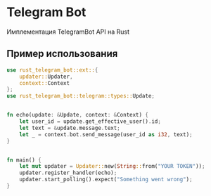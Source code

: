 # Telegram Bot

Имплементация TelegramBot API на Rust

## Пример использования

```rust
use rust_telegram_bot::ext::{
    updater::Updater,
    context::Context
};
use rust_telegram_bot::telegram::types::Update;


fn echo(update: &Update, context: &Context) {
    let user_id = update.get_effective_user().id;
    let text = &update.message.text;
    let _ = context.bot.send_message(user_id as i32, text);
}


fn main() {
    let mut updater = Updater::new(String::from("YOUR TOKEN"));
    updater.register_handler(echo);
    updater.start_polling().expect("Something went wrong");
}
```